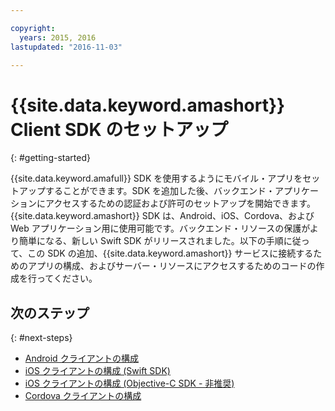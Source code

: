 ```yaml
---

copyright:
  years: 2015, 2016
lastupdated: "2016-11-03"

---
```


# {{site.data.keyword.amashort}} Client SDK のセットアップ
{: #getting-started}

{{site.data.keyword.amafull}} SDK を使用するようにモバイル・アプリをセットアップすることができます。SDK を追加した後、バックエンド・アプリケーションにアクセスするための認証および許可のセットアップを開始できます。{{site.data.keyword.amashort}} SDK は、Android、iOS、Cordova、および Web アプリケーション用に使用可能です。バックエンド・リソースの保護がより簡単になる、新しい Swift SDK がリリースされました。以下の手順に従って、この SDK の追加、{{site.data.keyword.amashort}} サービスに接続するためのアプリの構成、およびサーバー・リソースにアクセスするためのコードの作成を行ってください。


## 次のステップ
{: #next-steps}

* [Android クライアントの構成](getting-started-android.html)
* [iOS クライアントの構成 (Swift SDK)](getting-started-ios-swift-sdk.html)
* [iOS クライアントの構成 (Objective-C SDK - 非推奨)](getting-started-ios.html)
* [Cordova クライアントの構成](getting-started-cordova.html)
